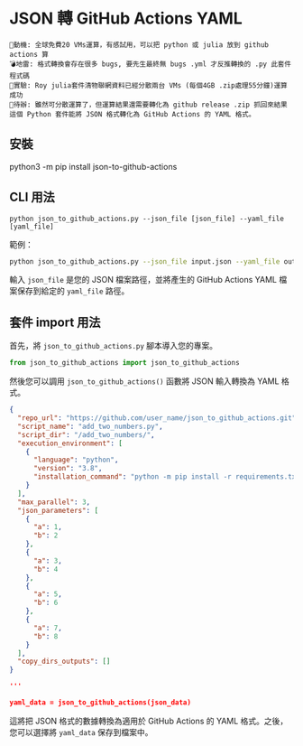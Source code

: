 # JSON 轉 GitHub Actions YAML
```
🐔動機: 全球免費20 VMs運算，有感試用，可以把 python 或 julia 放到 github actions 算 
💣地雷: 格式轉換會存在很多 bugs, 要先生最終無 bugs .yml 才反推轉換的 .py 此套件程式碼
🧪實驗: Roy julia套件清物聯網資料已經分散兩台 VMs (每個4GB .zip處理55分鐘)運算成功
🧾待辦: 雖然可分散運算了，但運算結果還需要轉化為 github release .zip 抓回來結果
這個 Python 套件能將 JSON 格式轉化為 GitHub Actions 的 YAML 格式。
```

## 安裝
python3 -m pip install json-to-github-actions

## CLI 用法
```
python json_to_github_actions.py --json_file [json_file] --yaml_file [yaml_file]
```

範例：
```bash
python json_to_github_actions.py --json_file input.json --yaml_file output.yaml
```
輸入 `json_file` 是您的 JSON 檔案路徑，並將產生的 GitHub Actions YAML 檔案保存到給定的 `yaml_file` 路徑。
## 套件 import 用法
首先，將 `json_to_github_actions.py` 腳本導入您的專案。

```python
from json_to_github_actions import json_to_github_actions
```
然後您可以調用 `json_to_github_actions()` 函數將 JSON 輸入轉換為 YAML 格式。

```json
{
  "repo_url": "https://github.com/user_name/json_to_github_actions.git",
  "script_name": "add_two_numbers.py",
  "script_dir": "/add_two_numbers/",
  "execution_environment": [
    {
      "language": "python",
      "version": "3.8",
      "installation_command": "python -m pip install -r requirements.txt"
    }
  ],
  "max_parallel": 3,
  "json_parameters": [
    {
      "a": 1,
      "b": 2
    },
    {
      "a": 3,
      "b": 4
    },
    {
      "a": 5,
      "b": 6
    },
    {
      "a": 7,
      "b": 8
    }
  ],
  "copy_dirs_outputs": []
}

'''

yaml_data = json_to_github_actions(json_data)
```

這將把 JSON 格式的數據轉換為適用於 GitHub Actions 的 YAML 格式。之後，您可以選擇將 `yaml_data` 保存到檔案中。
